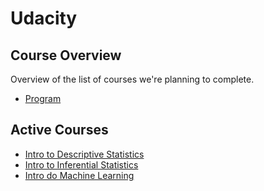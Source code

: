 
# Udacity

## Course Overview
Overview of the list of courses we're planning to complete.

- [Program](Udacity/Program)

## Active Courses

- [Intro to Descriptive Statistics](Udacity/DescriptiveStats)
- [Intro to Inferential Statistics](Udacity/InferentialStats)
- [Intro do Machine Learning](Udacity/IntroMachineLearning)


